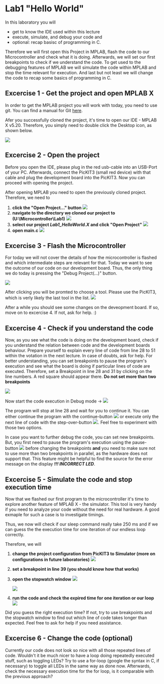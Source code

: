 # Lab1 "Hello World"
In this laboratory you will 
- get to know the IDE used within this lecture
- execute, simulate, and debug your code and
- optional: recap basisc of programming in C.

Therefore we will first open this Project in MPLAB, flash the code to our Microcontroller and check what it is doing. Afterwards, we will set our first breakpoints to check if we understand the code.
To get used to the debugging features of MPLAB we will simulate the code within MPLAB and stop the time relevant for execution. And last but not least we will change the code to recap some basics of programming in C.

## Excercise 1 - Get the project and open MPLAB X
In order to get the MPLAB project you will work with today, you need to use git.
You can find a manual for Git [here](https://github.com/MicrocontrollerApplications/Utilities/blob/feature_add_git_doc/git.md).

Afer you successfully cloned the project, it's time to open our IDE - MPLAB X v5.20. Therefore, you simply need to double click the Desktop icon, as shown below.

![](images/Open_IDE.png)

## Excercise 2 - Open the project
Before you open the IDE, please plug in the red usb-cable into an USB-Port of your PC. Afterwards, connect the PicKIT3 (small red device) with that cable and plug the development board into the PicKIT3. Now you can proceed with opening the project.

After opening MPLAB you need to open the previously cloned project. Therefore, we need to 
1. **click the "Open Project..." button**
   ![](images/OpenProject_LP.png)
1. **navigate to the directory we cloned our project to (U:\Microcontroller\Lab1)**
   ![](images/OpenProject_navigate_1.png) 
1. **select our project *Lab1_HelloWorld.X* and click "Open Project"**
   ![](images/OpenProject_navigate_2.png)
1. **open main.c**
   ![](images/main_c.png)

## Excercise 3 - Flash the Microcontroller
For today we will not cover the details of how the microcontroller is flashed and which intermediate steps are relevant for that. Today we want to see the outcome of our code on our development board.
Thus, the only thing we do today is pressing the "Debug Project(...)" button. 

![](images/Debug_button.png)

After clicking you will be promted to choose a tool. Please use the PicKIT3, which is verly likely the last tool in the list.
![](images/tool_prompt.png)

After a while you should see some changes on the deveopment board. If so, move on to excercise 4. If not, ask for help. :)

## Excercise 4 - Check if you understand the code
Now, as you see what the code is doing on the development board, check if you understand the relation between code and the development boards behaviour.
Prepare yourself to explain every line of code from line 28 to 51 within the votation in the next lecture. In case of doubts, ask for help.
For better understanding, you can set breakpoints to pause the program's execution and see what the board is doing if particular lines of code are executed.
Therefore, set a Breakpoint in line 28 and 31 by clicking on the line numbers. A red square should appear there. **Do not set more than two breakpoints**

![](images/code_with_breakpoints.png)

Now start the code execution in Debug mode -> ![](images/Debug_button.png)

The program will stop at line 28 and wait for you to continue it. You can either continue the program with the continue-button ![](images/continue_button.png) or execute only the next line of code with the step-over-button ![](images/step_over_button.png).
Feel free to experiment with those two options.

In case you want to further debug the code, you can set new breakpoints. But, you first need to pause the program's execution using the pause-button ![](images/pause_button.png) before changing the breakpoints **and** you need to make sure not to use more than two breakpoints in parallel, as the hardware does not support that.
This feature might be helpful to find the source for the error message on the display ***!!! INCORRECT LED***.

## Excercise 5 - Simulate the code and stop execution time
Now that we flashed our first program to the microcontroller it's time to explore another feature of MPLAB X - the simulator. This tool is very handy if you need to analyze your code without the need for real hardware. A good exmaple for such a case is to investigate timings.

Thus, we now will check if our sleep command really take 250 ms and if we can guess the the execution time for one iteration of our endless loop correctly.

Therefore, we will
1. **change the project configuration from PicKIT3 to Simulator (more on configurations in future laboratories)**
   ![](images/change_config.png)
3. **set a breakpoint in line 39 (you should know how that works)**
4. **open the stopwatch window**
   ![](images/Stopwatch_1.png)
   
   ![](images/Stopwatch_2.png)
6. **run the code and check the expired time for one iteration or our loop**
   ![](images/Debug_button.png)

Did you guess the right execution time? If not, try to use breakpoints and the stopwatch window to find out which line of code takes longer than expected. Feel free to ask for help if you need assistance.

## Excercise 6 - Change the code (optional)
Currently our code does not look so nice with all those repeated lines of code. Wouldn't it be much nicer to have a loop doing repeatedly executed stuff, such as toggling LEDs?
Try to use a for-loop (google the syntax in C, if necessary) to toggle all LEDs in the same way as done now.
Afterwards, check the necessary execution time for the for loop, is it comparable with the previous approach?
